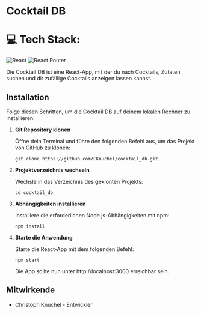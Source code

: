 # Cocktail DB

# 💻 Tech Stack:
![React](https://img.shields.io/badge/react-%2320232a.svg?style=for-the-badge&logo=react&logoColor=%2361DAFB) ![React Router](https://img.shields.io/badge/React_Router-CA4245?style=for-the-badge&logo=react-router&logoColor=white)

Die Cocktail DB ist eine React-App, mit der du nach Cocktails, Zutaten suchen und dir zufällige Cocktails anzeigen lassen kannst.

## Installation

Folge diesen Schritten, um die Cocktail DB auf deinem lokalen Rechner zu installieren:

1. **Git Repository klonen**

   	Öffne dein Terminal und führe den folgenden Befehl aus, um das Projekt von GitHub zu klonen:

   	```shell
   	git clone https://github.com/CKnuchel/cocktail_db.git
	```
	
2. **Projektverzeichnis wechseln**

	Wechsle in das Verzeichnis des geklonten Projekts:

	```shell
	cd cocktail_db
	```
	
3. **Abhängigkeiten installieren**

	Installiere die erforderlichen Node.js-Abhängigkeiten mit npm:

	```shell
	npm install
	```
	
4. **Starte die Anwendung**

	Starte die React-App mit dem folgenden Befehl:

	```shell
	npm start
	```
	
	Die App sollte nun unter http://localhost:3000 erreichbar sein.

## Mitwirkende
- Christoph Knuchel - Entwickler

